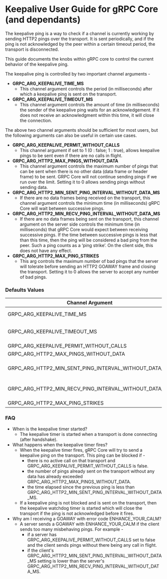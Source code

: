 # Keepalive User Guide for gRPC Core (and dependants)

The keepalive ping is a way to check if a channel is currently working by sending HTTP2 pings over the transport. It is sent periodically, and if the ping is not acknowledged by the peer within a certain timeout period, the transport is disconnected.

This guide documents the knobs within gRPC core to control the current behavior of the keepalive ping.

The keepalive ping is controlled by two important channel arguments -

* **GRPC_ARG_KEEPALIVE_TIME_MS**
  * This channel argument controls the period (in milliseconds) after which a keepalive ping is sent on the transport.
* **GRPC_ARG_KEEPALIVE_TIMEOUT_MS**
  * This channel argument controls the amount of time (in milliseconds) the sender of the keepalive ping waits for an acknowledgement. If it does not receive an acknowledgment within this time, it will close the connection.

The above two channel arguments should be sufficient for most users, but the following arguments can also be useful in certain use cases.

* **GRPC_ARG_KEEPALIVE_PERMIT_WITHOUT_CALLS**
  * This channel argument if set to 1 (0 : false; 1 : true), allows keepalive pings to be sent even if there are no calls in flight. 
* **GRPC_ARG_HTTP2_MAX_PINGS_WITHOUT_DATA**
  * This channel argument controls the maximum number of pings that can be sent when there is no other data (data frame or header frame) to be sent. GRPC Core will not continue sending pings if we run over the limit. Setting it to 0 allows sending pings without sending data.
* **GRPC_ARG_HTTP2_MIN_SENT_PING_INTERVAL_WITHOUT_DATA_MS**
  * If there are no data frames being received on the transport, this channel argument controls the minimum time (in milliseconds) gRPC Core will wait between successive pings.
* **GRPC_ARG_HTTP2_MIN_RECV_PING_INTERVAL_WITHOUT_DATA_MS**
  * If there are no data frames being sent on the transport, this channel argument on the server side controls the minimum time (in milliseconds) that gRPC Core would expect between receiving successive pings. If the time between successive pings is less that than this time, then the ping will be considered a bad ping from the peer. Such a ping counts as a ‘ping strike’.
On the client side, this does not have any effect.
* **GRPC_ARG_HTTP2_MAX_PING_STRIKES**
  * This arg controls the maximum number of bad pings that the server will tolerate before sending an HTTP2 GOAWAY frame and closing the transport. Setting it to 0 allows the server to accept any number of bad pings.

### Defaults Values

Channel Argument| Client|Server
----------------|-------|------
GRPC_ARG_KEEPALIVE_TIME_MS|INT_MAX (disabled)|7200000 (2 hours)
GRPC_ARG_KEEPALIVE_TIMEOUT_MS|20000 (20 seconds)|20000 (20 seconds)
GRPC_ARG_KEEPALIVE_PERMIT_WITHOUT_CALLS|0 (false)|0 (false)
GRPC_ARG_HTTP2_MAX_PINGS_WITHOUT_DATA|2|2
GRPC_ARG_HTTP2_MIN_SENT_PING_INTERVAL_WITHOUT_DATA_MS|300000 (5 minutes)|300000 (5 minutes)
GRPC_ARG_HTTP2_MIN_RECV_PING_INTERVAL_WITHOUT_DATA_MS|N/A|300000 (5 minutes)
GRPC_ARG_HTTP2_MAX_PING_STRIKES|N/A|2

### FAQ
* When is the keepalive timer started?
  * The keepalive timer is started when a transport is done connecting (after handshake).
* What happens when the keepalive timer fires?
  * When the keepalive timer fires, gRPC Core will try to send a keepalive ping on the transport. This ping can be blocked if -
    * there is no active call on that transport and GRPC_ARG_KEEPALIVE_PERMIT_WITHOUT_CALLS is false.
    * the number of pings already sent on the transport without any data has already exceeded GRPC_ARG_HTTP2_MAX_PINGS_WITHOUT_DATA.
    * the time elapsed since the previous ping is less than GRPC_ARG_HTTP2_MIN_SENT_PING_INTERVAL_WITHOUT_DATA_MS.
  * If a keepalive ping is not blocked and is sent on the transport, then the keepalive watchdog timer is started which will close the transport if the ping is not acknowledged before it fires.
* Why am I receiving a GOAWAY with error code ENHANCE_YOUR_CALM?
  * A server sends a GOAWAY with ENHANCE_YOUR_CALM if the client sends too many misbehaving pings. For example -
    * if a server has GRPC_ARG_KEEPALIVE_PERMIT_WITHOUT_CALLS set to false and the client sends pings without there being any call in flight.
    * if the client's GRPC_ARG_HTTP2_MIN_SENT_PING_INTERVAL_WITHOUT_DATA_MS setting is lower than the server's GRPC_ARG_HTTP2_MIN_RECV_PING_INTERVAL_WITHOUT_DATA_MS.
